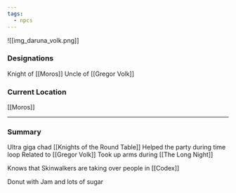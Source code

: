 ```yaml
---
tags:
  - npcs
---
```

![[img_daruna_volk.png]]

### Designations
Knight of [[Moros]]
Uncle of [[Gregor Volk]]

### Current Location
[[Moros]]

___
### Summary
Ultra giga chad [[Knights of the Round Table]]
Helped the party during time loop
Related to [[Gregor Volk]]
Took up arms during [[The Long Night]]

Knows that Skinwalkers are taking over people in [[Codex]]

Donut with Jam and lots of sugar